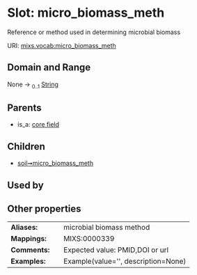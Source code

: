 
# Slot: micro_biomass_meth


Reference or method used in determining microbial biomass

URI: [mixs.vocab:micro_biomass_meth](https://w3id.org/mixs/vocab/micro_biomass_meth)


## Domain and Range

None &#8594;  <sub>0..1</sub> [String](types/String.md)

## Parents

 *  is_a: [core field](core_field.md)

## Children

 *  [soil➞micro_biomass_meth](soil_micro_biomass_meth.md)

## Used by


## Other properties

|  |  |  |
| --- | --- | --- |
| **Aliases:** | | microbial biomass method |
| **Mappings:** | | MIXS:0000339 |
| **Comments:** | | Expected value: PMID,DOI or url |
| **Examples:** | | Example(value='', description=None) |

